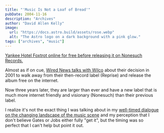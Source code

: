 ```yaml
---
title: "'Music Is Not a Loaf of Bread'"
pubDate: 2004-11-16
description: "Archives"
author: "David Allen Kelly"
image:
  url: "https://docs.astro.build/assets/rose.webp"
  alt: "The Astro logo on a dark background with a pink glow."
tags: ["archives", "music"]
---
```


[Yankee Hotel Foxtrot online for free before releasing it on Nonesuch Records.](http://www.wired.com/news/culture/0,1284,65688,00.html#)

Almost as if on cue, [Wired News talks with Wilco](http://www.wired.com/news/culture/0,1284,65688,00.html "'Music Is Not a Loaf of Bread'") about their decision in 2001 to walk away from their then-record label (Reprise) and release the album free on the internet.

Now three years later, they are larger than ever and have a new label that is much more internet friendly and visionary (Nonesuch) than their previous label.

I realize it's not the exact thing I was talking about in my [well-timed dialogue on the changing landscape of the music scene](http://www.kellydallen.com/kelly_dallen/2004/11/gates_vs_jobs_t.html) and my perception that I don't believe Gates or Jobs either fully "get it", but the timing was so perfect that I can't help but point it out.
